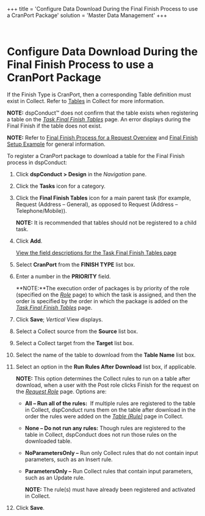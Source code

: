 +++
title = 'Configure Data Download During the Final Finish Process to use a CranPort Package'
solution = 'Master Data Management'
+++

 

# Configure Data Download During the Final Finish Process to use a CranPort Package

If the Finish Type is CranPort, then a corresponding Table definition
must exist in Collect. Refer to
[Tables](../../../Platform/Collect/Use_Cases/Register_and_Use_Tables)
in Collect for more information.

<span style="font-weight: bold;">NOTE:</span> dspConduct™ does not
confirm that the table exists when registering a table on the
<span style="font-style: italic;">[Task Final Finish
Tables](../Page_Desc/Task_Final_Finish_Tables_H)</span> page. An
error displays during the Final Finish if the table does not exist.

<span style="font-weight: bold;">NOTE:</span> Refer to [Final Finish
Process for a Request
Overview](Final_Finish_Process_for_a_Request_Overview) and [Final
Finish Setup Example](Final_Finish_Setup_Example) for general
information.

To register a CranPort package to download a table for the Final Finish
process in dspConduct:

1.  Click **dspConduct \> Design** in the *Navigation* pane.

2.  Click the **Tasks** icon for a category.

3.  Click the **Final Finish Tables** icon for a main parent task (for
    example, Request (Address – General), as opposed to Request (Address
    – Telephone/Mobile)).
    
    **NOTE:** It is recommended that tables should not be registered to
    a child task.

4.  Click <span style="font-weight: bold;">Add</span>.
    
    [View the field descriptions for the Task Final Finish Tables
    page](../Page_Desc/Task_Final_Finish_Tables_H)

5.  Select <span style="font-weight: bold;">CranPort</span> from the
    <span style="font-weight: bold;">FINISH TYPE</span> list box.

6.  Enter a number in the
    <span style="font-weight: bold;">PRIORITY</span> field.
    
    **NOTE:**The execution order of packages is by priority of the role
    (specified on the
    <span style="font-style: italic;">[Role](../Page_Desc/Role_H_dspConduct)</span>
    page) to which the task is assigned, and then the order is specified
    by the order in which the package is added on the
    <span style="font-style: italic;">[Task Final Finish
    Tables](../Page_Desc/Task_Final_Finish_Tables_H)</span> page.

7.  Click **Save**; <span style="font-style: italic;">Vertical</span>
    View displays.

8.  Select a Collect source from the **Source** list box.

9.  Select a Collect target from the **Target** list box.

10. Select the name of the table to download from the **Table Name**
    list box.

11. Select an option in the **Run Rules After Download** list box, if
    applicable.
    
    **NOTE:** This option determines the Collect rules to run on a table
    after download, when a user with the Post role clicks Finish for the
    request on the *[Request Role](../Page_Desc/Request_Role_H)*
    page. Options are:
    
      - **All – Run all of the rules:**  If multiple rules are
        registered to the table in Collect, dspConduct runs them on the
        table after download in the order the rules were added on the
        *[Table
        (Rule)](../../../Platform/Collect/Page_Desc/Table_Rule_H)*
        page in Collect.
    
      - **None – Do not run any rules:** Though rules are registered to
        the table in Collect, dspConduct does not run those rules on the
        downloaded table.
    
      - **NoParametersOnly –** Run only Collect rules that do not
        contain input parameters, such as an Insert rule.
    
      - **ParametersOnly –** Run Collect rules that contain input
        parameters, such as an Update rule.
        
        **NOTE:** The rule(s) must have already been registered and
        activated in Collect.

12. Click **Save**.
